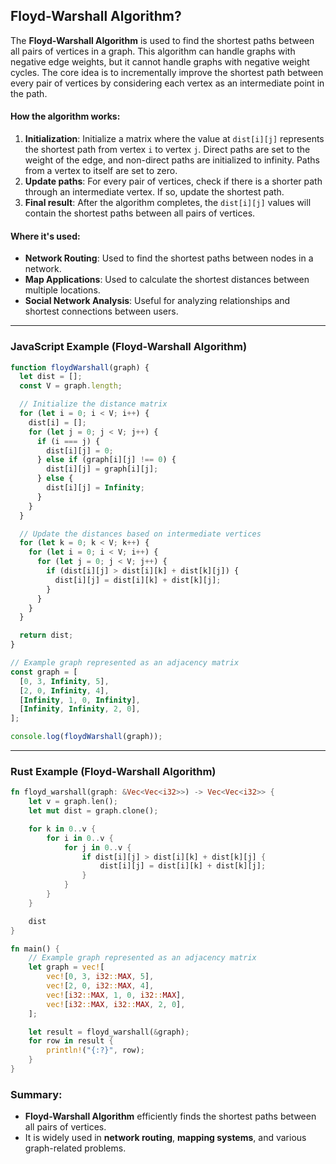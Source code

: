 ## Floyd-Warshall Algorithm?

The **Floyd-Warshall Algorithm** is used to find the shortest paths between all pairs of vertices in a graph. This algorithm can handle graphs with negative edge weights, but it cannot handle graphs with negative weight cycles. The core idea is to incrementally improve the shortest path between every pair of vertices by considering each vertex as an intermediate point in the path.

#### **How the algorithm works**:

1. **Initialization**: Initialize a matrix where the value at `dist[i][j]` represents the shortest path from vertex `i` to vertex `j`. Direct paths are set to the weight of the edge, and non-direct paths are initialized to infinity. Paths from a vertex to itself are set to zero.
2. **Update paths**: For every pair of vertices, check if there is a shorter path through an intermediate vertex. If so, update the shortest path.
3. **Final result**: After the algorithm completes, the `dist[i][j]` values will contain the shortest paths between all pairs of vertices.

#### **Where it's used**:

- **Network Routing**: Used to find the shortest paths between nodes in a network.
- **Map Applications**: Used to calculate the shortest distances between multiple locations.
- **Social Network Analysis**: Useful for analyzing relationships and shortest connections between users.

---

### **JavaScript Example (Floyd-Warshall Algorithm)**

```javascript
function floydWarshall(graph) {
  let dist = [];
  const V = graph.length;

  // Initialize the distance matrix
  for (let i = 0; i < V; i++) {
    dist[i] = [];
    for (let j = 0; j < V; j++) {
      if (i === j) {
        dist[i][j] = 0;
      } else if (graph[i][j] !== 0) {
        dist[i][j] = graph[i][j];
      } else {
        dist[i][j] = Infinity;
      }
    }
  }

  // Update the distances based on intermediate vertices
  for (let k = 0; k < V; k++) {
    for (let i = 0; i < V; i++) {
      for (let j = 0; j < V; j++) {
        if (dist[i][j] > dist[i][k] + dist[k][j]) {
          dist[i][j] = dist[i][k] + dist[k][j];
        }
      }
    }
  }

  return dist;
}

// Example graph represented as an adjacency matrix
const graph = [
  [0, 3, Infinity, 5],
  [2, 0, Infinity, 4],
  [Infinity, 1, 0, Infinity],
  [Infinity, Infinity, 2, 0],
];

console.log(floydWarshall(graph));
```

---

### **Rust Example (Floyd-Warshall Algorithm)**

```rust
fn floyd_warshall(graph: &Vec<Vec<i32>>) -> Vec<Vec<i32>> {
    let v = graph.len();
    let mut dist = graph.clone();

    for k in 0..v {
        for i in 0..v {
            for j in 0..v {
                if dist[i][j] > dist[i][k] + dist[k][j] {
                    dist[i][j] = dist[i][k] + dist[k][j];
                }
            }
        }
    }

    dist
}

fn main() {
    // Example graph represented as an adjacency matrix
    let graph = vec![
        vec![0, 3, i32::MAX, 5],
        vec![2, 0, i32::MAX, 4],
        vec![i32::MAX, 1, 0, i32::MAX],
        vec![i32::MAX, i32::MAX, 2, 0],
    ];

    let result = floyd_warshall(&graph);
    for row in result {
        println!("{:?}", row);
    }
}
```

### Summary:

- **Floyd-Warshall Algorithm** efficiently finds the shortest paths between all pairs of vertices.
- It is widely used in **network routing**, **mapping systems**, and various graph-related problems.
